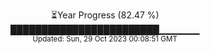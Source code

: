 <p align="center">
⏳Year Progress (82.47 %) <br>
████████████████████████▁▁▁▁▁▁ <br>
<sub>Updated: Sun, 29 Oct 2023 00:08:51 GMT</sub>
</p>

